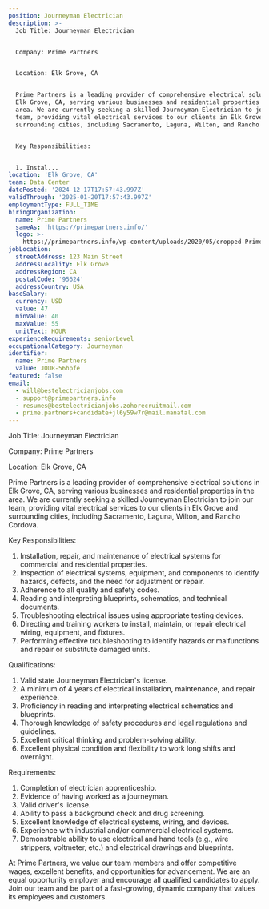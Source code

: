 ```yaml
---
position: Journeyman Electrician
description: >-
  Job Title: Journeyman Electrician


  Company: Prime Partners


  Location: Elk Grove, CA


  Prime Partners is a leading provider of comprehensive electrical solutions in
  Elk Grove, CA, serving various businesses and residential properties in the
  area. We are currently seeking a skilled Journeyman Electrician to join our
  team, providing vital electrical services to our clients in Elk Grove and
  surrounding cities, including Sacramento, Laguna, Wilton, and Rancho Cordova.


  Key Responsibilities:


  1. Instal...
location: 'Elk Grove, CA'
team: Data Center
datePosted: '2024-12-17T17:57:43.997Z'
validThrough: '2025-01-20T17:57:43.997Z'
employmentType: FULL_TIME
hiringOrganization:
  name: Prime Partners
  sameAs: 'https://primepartners.info/'
  logo: >-
    https://primepartners.info/wp-content/uploads/2020/05/cropped-Prime-Partners-Logo-NO-BG-1-1.png
jobLocation:
  streetAddress: 123 Main Street
  addressLocality: Elk Grove
  addressRegion: CA
  postalCode: '95624'
  addressCountry: USA
baseSalary:
  currency: USD
  value: 47
  minValue: 40
  maxValue: 55
  unitText: HOUR
experienceRequirements: seniorLevel
occupationalCategory: Journeyman
identifier:
  name: Prime Partners
  value: JOUR-56hpfe
featured: false
email:
  - will@bestelectricianjobs.com
  - support@primepartners.info
  - resumes@bestelectricianjobs.zohorecruitmail.com
  - prime.partners+candidate+jl6y59w7r@mail.manatal.com
---
```




Job Title: Journeyman Electrician

Company: Prime Partners

Location: Elk Grove, CA

Prime Partners is a leading provider of comprehensive electrical solutions in Elk Grove, CA, serving various businesses and residential properties in the area. We are currently seeking a skilled Journeyman Electrician to join our team, providing vital electrical services to our clients in Elk Grove and surrounding cities, including Sacramento, Laguna, Wilton, and Rancho Cordova.

Key Responsibilities:

1. Installation, repair, and maintenance of electrical systems for commercial and residential properties.
2. Inspection of electrical systems, equipment, and components to identify hazards, defects, and the need for adjustment or repair.
3. Adherence to all quality and safety codes.
4. Reading and interpreting blueprints, schematics, and technical documents.
5. Troubleshooting electrical issues using appropriate testing devices.
6. Directing and training workers to install, maintain, or repair electrical wiring, equipment, and fixtures.
7. Performing effective troubleshooting to identify hazards or malfunctions and repair or substitute damaged units.

Qualifications:

1. Valid state Journeyman Electrician's license.
2. A minimum of 4 years of electrical installation, maintenance, and repair experience.
3. Proficiency in reading and interpreting electrical schematics and blueprints.
4. Thorough knowledge of safety procedures and legal regulations and guidelines.
5. Excellent critical thinking and problem-solving ability.
6. Excellent physical condition and flexibility to work long shifts and overnight.

Requirements:

1. Completion of electrician apprenticeship.
2. Evidence of having worked as a journeyman.
3. Valid driver's license.
4. Ability to pass a background check and drug screening.
5. Excellent knowledge of electrical systems, wiring, and devices.
6. Experience with industrial and/or commercial electrical systems.
7. Demonstrable ability to use electrical and hand tools (e.g., wire strippers, voltmeter, etc.) and electrical drawings and blueprints.

At Prime Partners, we value our team members and offer competitive wages, excellent benefits, and opportunities for advancement. We are an equal opportunity employer and encourage all qualified candidates to apply. Join our team and be part of a fast-growing, dynamic company that values its employees and customers.
